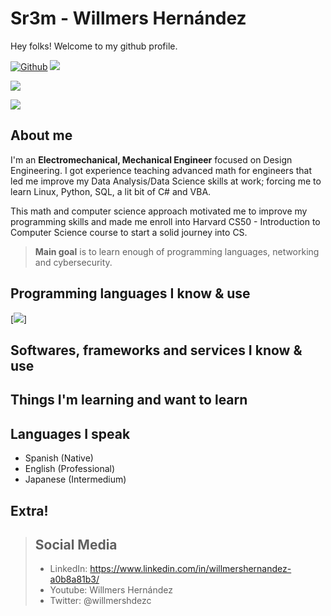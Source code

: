 # Sr3m - Willmers Hernández

Hey folks! Welcome to my github profile. 

[![Github](https://img.shields.io/github/followers/sr3m?label=Follow&style=social)](https://github.com/sr3m)
![](https://visitor-badge.laobi.icu/badge?page_id=sr3m.sr3m)

<p><img src="https://github-readme-stats.vercel.app/api?username=sr3m&show_icons=true&theme=dark"/></p>

<p><img src="https://github-readme-stats.vercel.app/api/top-langs?username=sr3m&layout=compact@theme=dark"/></p>

## About me

I'm an **Electromechanical, Mechanical Engineer** focused on Design Engineering. 
I got experience teaching advanced math for engineers that led me improve my Data Analysis/Data Science skills at work; forcing me to learn Linux, Python, SQL, a lit bit of C# and VBA.

This math and computer science approach motivated me to improve my programming skills and made me enroll into Harvard CS50 - Introduction to Computer Science course to start a solid journey into CS.


> **Main goal** is to learn enough of programming languages, networking and cybersecurity.


## Programming languages I know & use

[![](https://img.shields.io/pypi/pyversions/manim?style=for-the-badge&logo=python&logoColor=white)]



## Softwares, frameworks and services I know & use


## Things I'm learning and want to learn

## Languages I speak

* Spanish (Native)
* English (Professional)
* Japanese (Intermedium)

## Extra!

> ## Social Media
> * LinkedIn: https://www.linkedin.com/in/willmershernandez-a0b8a81b3/
> * Youtube: Willmers Hernández
> * Twitter: @willmershdezc






<!--
**sr3m/sr3m** is a ✨ _special_ ✨ repository because its `README.md` (this file) appears on your GitHub profile.

Here are some ideas to get you started:

- 🔭 I’m currently working on ...
- 🌱 I’m currently learning ...
- 👯 I’m looking to collaborate on ...
- 🤔 I’m looking for help with ...
- 💬 Ask me about ...
- 📫 How to reach me: ...
- 😄 Pronouns: ...
- ⚡ Fun fact: ...
-->
